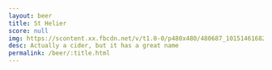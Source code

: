 ```yaml
---
layout: beer
title: St Helier
score: null
img: https://scontent.xx.fbcdn.net/v/t1.0-0/p480x480/480687_10151461682768745_502482125_n.jpg?oh=7fe1023cbc970b9a1fad09030fa1ec8c&oe=587DB6E2
desc: Actually a cider, but it has a great name
permalink: /beer/:title.html
---
```

